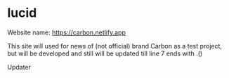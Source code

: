 # lucid

  Website name: https://carbon.netlify.app
  
  This site will used for news of (not official) brand Carbon as a test project, but will be developed and still will be updated till line 7 ends with .()
  
  Updater 
  
